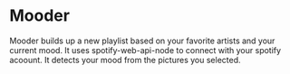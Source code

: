 # Mooder

Mooder builds up a new playlist based on your favorite artists and your current mood.
It uses spotify-web-api-node to connect with your spotify acoount.
It detects your mood from the pictures you selected.
